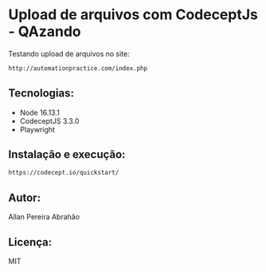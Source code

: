 # Upload de arquivos com CodeceptJs - QAzando

Testando upload de arquivos no site:
```bash
http://automationpractice.com/index.php
```
## Tecnologias:

- Node 16.13.1
- CodeceptJS 3.3.0
- Playwright

## Instalação e execução:

```bash
https://codecept.io/quickstart/
```

## Autor:

Allan Pereira Abrahão

## Licença:

MIT